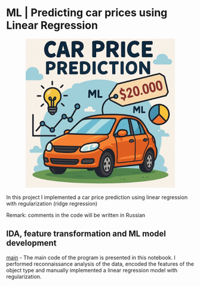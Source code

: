 # ML | Predicting car prices using Linear Regression

<p align="center">
  <img src="images_to_report\car.jpg" width="400">
</p>

In this project I implemented a car price prediction using linear regression with regularization (ridge regression)

Remark: comments in the code will be written in Russian

## IDA, feature transformation and ML model development
[main](main.ipynb) - The main code of the program is presented in this notebook. I performed reconnaissance analysis of the data, encoded the features of the object type and manually implemented a linear regression model with regularization.
